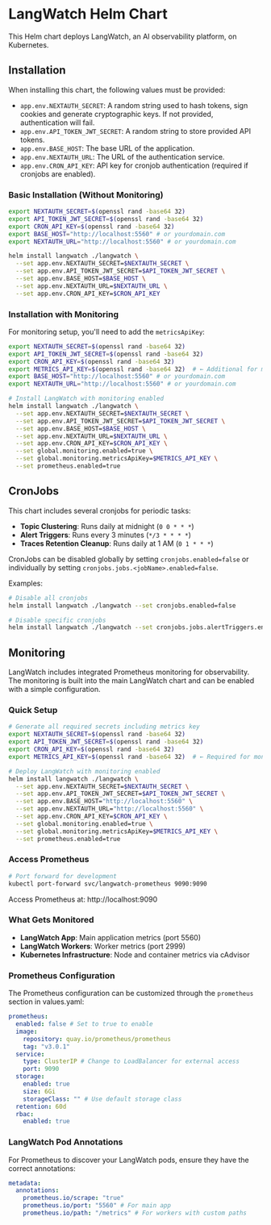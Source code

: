 # LangWatch Helm Chart

This Helm chart deploys LangWatch, an AI observability platform, on Kubernetes.

## Installation

When installing this chart, the following values must be provided:

- `app.env.NEXTAUTH_SECRET`: A random string used to hash tokens, sign cookies and generate cryptographic keys. If not provided, authentication will fail.
- `app.env.API_TOKEN_JWT_SECRET`: A random string to store provided API tokens.
- `app.env.BASE_HOST`: The base URL of the application.
- `app.env.NEXTAUTH_URL`: The URL of the authentication service.
- `app.env.CRON_API_KEY`: API key for cronjob authentication (required if cronjobs are enabled).

### Basic Installation (Without Monitoring)

```bash
export NEXTAUTH_SECRET=$(openssl rand -base64 32)
export API_TOKEN_JWT_SECRET=$(openssl rand -base64 32)
export CRON_API_KEY=$(openssl rand -base64 32)
export BASE_HOST="http://localhost:5560" # or yourdomain.com
export NEXTAUTH_URL="http://localhost:5560" # or yourdomain.com

helm install langwatch ./langwatch \
  --set app.env.NEXTAUTH_SECRET=$NEXTAUTH_SECRET \
  --set app.env.API_TOKEN_JWT_SECRET=$API_TOKEN_JWT_SECRET \
  --set app.env.BASE_HOST=$BASE_HOST \
  --set app.env.NEXTAUTH_URL=$NEXTAUTH_URL \
  --set app.env.CRON_API_KEY=$CRON_API_KEY
```

### Installation with Monitoring

For monitoring setup, you'll need to add the `metricsApiKey`:

```bash
export NEXTAUTH_SECRET=$(openssl rand -base64 32)
export API_TOKEN_JWT_SECRET=$(openssl rand -base64 32)
export CRON_API_KEY=$(openssl rand -base64 32)
export METRICS_API_KEY=$(openssl rand -base64 32)  # ← Additional for monitoring
export BASE_HOST="http://localhost:5560" # or yourdomain.com
export NEXTAUTH_URL="http://localhost:5560" # or yourdomain.com

# Install LangWatch with monitoring enabled
helm install langwatch ./langwatch \
  --set app.env.NEXTAUTH_SECRET=$NEXTAUTH_SECRET \
  --set app.env.API_TOKEN_JWT_SECRET=$API_TOKEN_JWT_SECRET \
  --set app.env.BASE_HOST=$BASE_HOST \
  --set app.env.NEXTAUTH_URL=$NEXTAUTH_URL \
  --set app.env.CRON_API_KEY=$CRON_API_KEY \
  --set global.monitoring.enabled=true \
  --set global.monitoring.metricsApiKey=$METRICS_API_KEY \
  --set prometheus.enabled=true
```

## CronJobs

This chart includes several cronjobs for periodic tasks:

- **Topic Clustering**: Runs daily at midnight (`0 0 * * *`)
- **Alert Triggers**: Runs every 3 minutes (`*/3 * * * *`)
- **Traces Retention Cleanup**: Runs daily at 1 AM (`0 1 * * *`)

CronJobs can be disabled globally by setting `cronjobs.enabled=false` or individually by setting `cronjobs.jobs.<jobName>.enabled=false`.

Examples:

```bash
# Disable all cronjobs
helm install langwatch ./langwatch --set cronjobs.enabled=false

# Disable specific cronjobs
helm install langwatch ./langwatch --set cronjobs.jobs.alertTriggers.enabled=false
```

## Monitoring

LangWatch includes integrated Prometheus monitoring for observability. The monitoring is built into the main LangWatch chart and can be enabled with a simple configuration.

### Quick Setup

```bash
# Generate all required secrets including metrics key
export NEXTAUTH_SECRET=$(openssl rand -base64 32)
export API_TOKEN_JWT_SECRET=$(openssl rand -base64 32)
export CRON_API_KEY=$(openssl rand -base64 32)
export METRICS_API_KEY=$(openssl rand -base64 32)  # ← Required for monitoring

# Deploy LangWatch with monitoring enabled
helm install langwatch ./langwatch \
  --set app.env.NEXTAUTH_SECRET=$NEXTAUTH_SECRET \
  --set app.env.API_TOKEN_JWT_SECRET=$API_TOKEN_JWT_SECRET \
  --set app.env.BASE_HOST="http://localhost:5560" \
  --set app.env.NEXTAUTH_URL="http://localhost:5560" \
  --set app.env.CRON_API_KEY=$CRON_API_KEY \
  --set global.monitoring.enabled=true \
  --set global.monitoring.metricsApiKey=$METRICS_API_KEY \
  --set prometheus.enabled=true
```

### Access Prometheus

```bash
# Port forward for development
kubectl port-forward svc/langwatch-prometheus 9090:9090
```

Access Prometheus at: http://localhost:9090

### What Gets Monitored

- **LangWatch App**: Main application metrics (port 5560)
- **LangWatch Workers**: Worker metrics (port 2999)
- **Kubernetes Infrastructure**: Node and container metrics via cAdvisor

### Prometheus Configuration

The Prometheus configuration can be customized through the `prometheus` section in values.yaml:

```yaml
prometheus:
  enabled: false # Set to true to enable
  image:
    repository: quay.io/prometheus/prometheus
    tag: "v3.0.1"
  service:
    type: ClusterIP # Change to LoadBalancer for external access
    port: 9090
  storage:
    enabled: true
    size: 6Gi
    storageClass: "" # Use default storage class
  retention: 60d
  rbac:
    enabled: true
```

### LangWatch Pod Annotations

For Prometheus to discover your LangWatch pods, ensure they have the correct annotations:

```yaml
metadata:
  annotations:
    prometheus.io/scrape: "true"
    prometheus.io/port: "5560" # For main app
    prometheus.io/path: "/metrics" # For workers with custom paths
```
